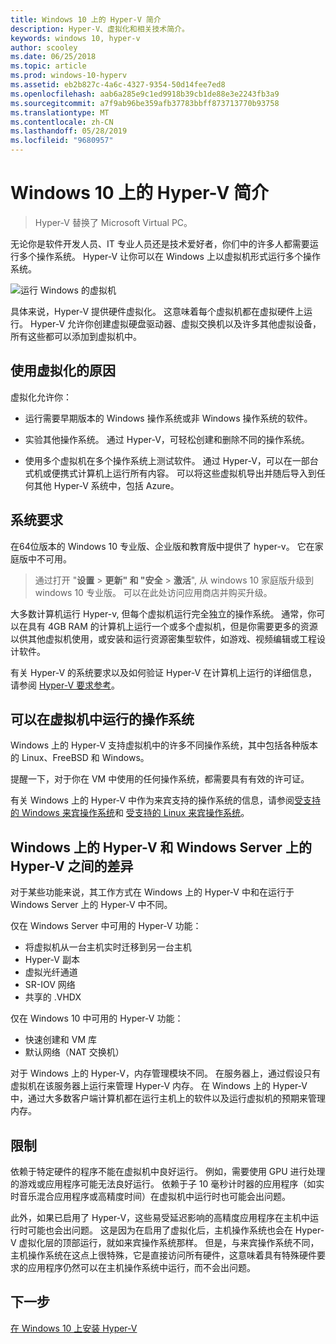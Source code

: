 ```yaml
---
title: Windows 10 上的 Hyper-V 简介
description: Hyper-V、虚拟化和相关技术简介。
keywords: windows 10, hyper-v
author: scooley
ms.date: 06/25/2018
ms.topic: article
ms.prod: windows-10-hyperv
ms.assetid: eb2b827c-4a6c-4327-9354-50d14fee7ed8
ms.openlocfilehash: aab6a285e9c1ed9918b39cb1de88e3e2243fb3a9
ms.sourcegitcommit: a7f9ab96be359afb37783bbff873713770b93758
ms.translationtype: MT
ms.contentlocale: zh-CN
ms.lasthandoff: 05/28/2019
ms.locfileid: "9680957"
---
```

# <a name="introduction-to-hyper-v-on-windows-10"></a>Windows 10 上的 Hyper-V 简介

> Hyper-V 替换了 Microsoft Virtual PC。

无论你是软件开发人员、IT 专业人员还是技术爱好者，你们中的许多人都需要运行多个操作系统。 Hyper-V 让你可以在 Windows 上以虚拟机形式运行多个操作系统。

![运行 Windows 的虚拟机](media/HyperVNesting.png)

具体来说，Hyper-V 提供硬件虚拟化。  这意味着每个虚拟机都在虚拟硬件上运行。  Hyper-V 允许你创建虚拟硬盘驱动器、虚拟交换机以及许多其他虚拟设备，所有这些都可以添加到虚拟机中。

## <a name="reasons-to-use-virtualization"></a>使用虚拟化的原因

虚拟化允许你：

* 运行需要早期版本的 Windows 操作系统或非 Windows 操作系统的软件。

* 实验其他操作系统。 通过 Hyper-V，可轻松创建和删除不同的操作系统。

* 使用多个虚拟机在多个操作系统上测试软件。 通过 Hyper-V，可以在一部台式机或便携式计算机上运行所有内容。 可以将这些虚拟机导出并随后导入到任何其他 Hyper-V 系统中，包括 Azure。

## <a name="system-requirements"></a>系统要求

在64位版本的 Windows 10 专业版、企业版和教育版中提供了 hyper-v。 它在家庭版中不可用。

> 通过打开 "**设置** > **更新" 和 "安全** > **激活**", 从 windows 10 家庭版升级到 windows 10 专业版。 可以在此处访问应用商店并购买升级。

大多数计算机运行 Hyper-v, 但每个虚拟机运行完全独立的操作系统。  通常，你可以在具有 4GB RAM 的计算机上运行一个或多个虚拟机，但是你需要更多的资源以供其他虚拟机使用，或安装和运行资源密集型软件，如游戏、视频编辑或工程设计软件。

有关 Hyper-V 的系统要求以及如何验证 Hyper-V 在计算机上运行的详细信息，请参阅 [Hyper-V 要求参考](../reference/hyper-v-requirements.md)。

## <a name="operating-systems-you-can-run-in-a-virtual-machine"></a>可以在虚拟机中运行的操作系统

Windows 上的 Hyper-V 支持虚拟机中的许多不同操作系统，其中包括各种版本的 Linux、FreeBSD 和 Windows。

提醒一下，对于你在 VM 中使用的任何操作系统，都需要具有有效的许可证。

有关 Windows 上的 Hyper-V 中作为来宾支持的操作系统的信息，请参阅[受支持的 Windows 来宾操作系统](supported-guest-os.md)和 [受支持的 Linux 来宾操作系统](https://docs.microsoft.com/windows-server/virtualization/hyper-v/Supported-Linux-and-FreeBSD-virtual-machines-for-Hyper-V-on-Windows)。

## <a name="differences-between-hyper-v-on-windows-and-hyper-v-on-windows-server"></a>Windows 上的 Hyper-V 和 Windows Server 上的 Hyper-V 之间的差异

对于某些功能来说，其工作方式在 Windows 上的 Hyper-V 中和在运行于 Windows Server 上的 Hyper-V 中不同。

仅在 Windows Server 中可用的 Hyper-V 功能：

* 将虚拟机从一台主机实时迁移到另一台主机
* Hyper-V 副本
* 虚拟光纤通道
* SR-IOV 网络
* 共享的 .VHDX

仅在 Windows 10 中可用的 Hyper-V 功能：

* 快速创建和 VM 库
* 默认网络（NAT 交换机）

对于 Windows 上的 Hyper-V，内存管理模块不同。 在服务器上，通过假设只有虚拟机在该服务器上运行来管理 Hyper-V 内存。 在 Windows 上的 Hyper-V 中，通过大多数客户端计算机都在运行主机上的软件以及运行虚拟机的预期来管理内存。

## <a name="limitations"></a>限制

依赖于特定硬件的程序不能在虚拟机中良好运行。 例如，需要使用 GPU 进行处理的游戏或应用程序可能无法良好运行。 依赖于子 10 毫秒计时器的应用程序（如实时音乐混合应用程序或高精度时间）在虚拟机中运行时也可能会出问题。

此外，如果已启用了 Hyper-V，这些易受延迟影响的高精度应用程序在主机中运行时可能也会出问题。  这是因为在启用了虚拟化后，主机操作系统也会在 Hyper-V 虚拟化层的顶部运行，就如来宾操作系统那样。 但是，与来宾操作系统不同，主机操作系统在这点上很特殊，它是直接访问所有硬件，这意味着具有特殊硬件要求的应用程序仍然可以在主机操作系统中运行，而不会出问题。

## <a name="next-step"></a>下一步

[在 Windows 10 上安装 Hyper-V](../quick-start/enable-hyper-v.md)
